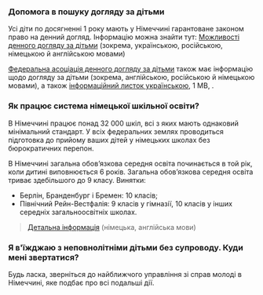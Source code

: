 ### Допомога в пошуку догляду за дітьми
Усі діти по досягненні 1 року мають у Німеччині гарантоване законом право на денний догляд. Інформацію можна знайти тут: [Можливості денного догляду за дітьми](https://www.fruehe-chancen.de/themen/integration/wegweiser-kindertagesbetreuung-in-deutschland/informationen-zum-thema-kindertagesbetreuung-auf-ukrainisch-undoder-russisch/) (зокрема, українською, російською, німецькою й англійською мовами)

[Федеральна асоціація денного догляду за дітьми](https://www.bvktp.de/russisch/) також має інформацію щодо догляду за дітьми (зокрема, англійською, російською й німецькою мовами), а також   [інформаційний листок українською](https://www.germany4ukraine.de/resource/blob/2013722/2046600/9d6c3f739bd5b8b7e300e4d20161fe46/kinderbetreuung-data.pdf?download=1), 1 MB, .
### Як працює система німецької шкільної освіти?
В Німеччині працює понад 32 000 шкіл, всі з яких мають однаковий мінімальний стандарт. У всіх федеральних землях проводиться підготовка до прийому ваших дітей у німецьких школах без бюрократичних перепон.

В Німеччині загальна обов’язкова середня освіта починається в той рік, коли дитині виповнюється 6 років. Загальна обов’язкова середня освіта триває здебільшого до 9 класу. Винятки:
* Берлін, Бранденбург і Бремен: 10 класів;
* Північний Рейн-Вестфалія: 9 класів у гімназії, 10 класів у інших середніх загальноосвітніх школах.
> [Детальна інформація](https://www.bmbf.de/bmbf/de/bildung/bildung-im-schulalter/bildung-im-schulalter_node.html) (німецька, англійська мови)
### Я в'їжджаю з неповнолітніми дітьми без супроводу. Куди мені звертатися?
Будь ласка, зверніться до найближчого управління зі справ молоді в Німеччині, яке подбає про всі подальші дії.